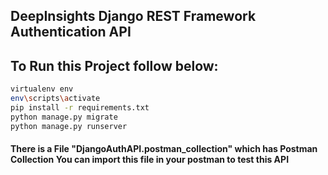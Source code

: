## DeepInsights Django REST Framework  Authentication API
## To Run this Project follow below:

```bash
virtualenv env 
env\scripts\activate
pip install -r requirements.txt
python manage.py migrate
python manage.py runserver
```

#### There is a File "DjangoAuthAPI.postman_collection" which has Postman Collection You can import this file in your postman to test this API

